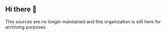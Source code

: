 ## Hi there 👋

This sources are no longer maintained and this organization is still here for archiving purposes.

